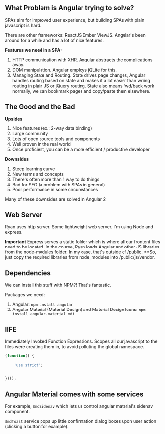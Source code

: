 ## What Problem is Angular trying to solve?

SPAs aim for improved user experience, but building SPAs with plain javascript is hard.

There are other frameworks: ReactJS Ember ViewJS.  Angular's been around for a while and has a lot of nice features.

**Features we need in a SPA:**

1.  HTTP communication with XHR.  Angular abstracts the complications away.
2.  DOM manipulation.  Angular employs jQLite for this.
3.  Managing State and Routing.  State drives page changes, Angular handles routing based on state and makes it a lot easier than wriing routing in plain JS or jQuery routing.  State also means fwd/back work normally, we can bookmark pages and copy/paste them elsewhere.  

## The Good and the Bad

**Upsides**

1.  Nice features (ex.: 2-way data binding)
2.  Large community
3.  Lots of open source tools and components
4.  Well proven in the real world
5.  Once proficient, you can be a more efficient / productive developer


**Downsides**

1.  Steep learning curve
2.  New terms and concepts
3.  There's often more than 1 way to do things
4.  Bad for SEO (a problem with SPAs in general)
5.  Poor performance in some circumstances

Many of these downsides are solved in Angular 2

## Web Server

Ryan uses http server.  Some lightweight web server.  I'm using Node and express.

**Important** Express serves a static folder which is where all our frontent files need to be located.  In the course, Ryan loads Angular and other JS libraries from the node-modules folder.  In my case, that's outside of /public.  **So, just copy the required libraries from node_modules into /public/js/vendor.

## Dependencies

We can install this stuff with NPM?!  That's fantastic.

Packages we need:

1.  Angular: `npm install angular`
2.  Angular Material (Material Design) and Material Design Icons: `npm install angular-material mdi`


## IIFE

Immediately Invoked Function Expressions.  Scopes all our javascript to the files were creating them in, to avoid polluting the global namespace.

```javascript
(function() {
    
    'use strict';
    
    
})();
```

## Angular Material comes with some services

For example, `$mdSidenav` which lets us control angular material's sidenav component.

`$mdToast` service pops up little confirmation dialog boxes upon user action (clicking a button for example).